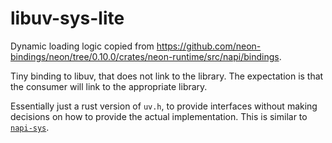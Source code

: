 # libuv-sys-lite

Dynamic loading logic copied from
<https://github.com/neon-bindings/neon/tree/0.10.0/crates/neon-runtime/src/napi/bindings>.

Tiny binding to libuv, that does not link to the library. The expectation is
that the consumer will link to the appropriate library.

Essentially just a rust version of `uv.h`, to provide interfaces without making
decisions on how to provide the actual implementation. This is similar to
[`napi-sys`](https://github.com/napi-rs/napi-sys).

